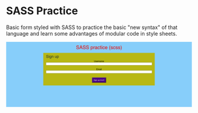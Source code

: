 # SASS Practice

Basic form styled with SASS to practice the basic "new syntax" of that language and learn some advantages of modular code in style sheets.

![Sass Form](./img/sass-form.png)

